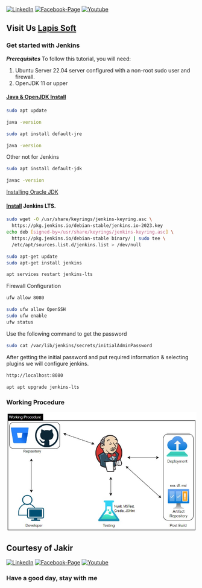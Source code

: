 [![LinkedIn][linkedin-shield-lapissoft]][linkedin-url-lapissoft]
[![Facebook-Page][facebook-shield-lapissoft]][facebook-url-lapissoft]
[![Youtube][youtube-shield-lapissoft]][youtube-url-lapissoft]

## Visit Us [Lapis Soft](http://www.lapissoft.com)

### Get started with Jenkins

***Prerequisites***
To follow this tutorial, you will need:
1. Ubuntu Server 22.04 server configured with a non-root sudo user and firewall.
2. OpenJDK 11 or upper

#### [Java & OpenJDK Install](https://openjdk.org)
```bash
sudo apt update
```
```bash
java -version
```
```bash
sudo apt install default-jre
```
```bash
java -version
```

Other not for Jenkins
```bash
sudo apt install default-jdk
```
```bash
javac -version
```
[Installing Oracle JDK](https://www.oracle.com/java/technologies/downloads/)

#### [Install](https://www.jenkins.io/doc/book/installing/linux/) Jenkins LTS.
```bash
sudo wget -O /usr/share/keyrings/jenkins-keyring.asc \
  https://pkg.jenkins.io/debian-stable/jenkins.io-2023.key
echo deb [signed-by=/usr/share/keyrings/jenkins-keyring.asc] \
  https://pkg.jenkins.io/debian-stable binary/ | sudo tee \
  /etc/apt/sources.list.d/jenkins.list > /dev/null
```
```bash
sudo apt-get update
sudo apt-get install jenkins
```
```bash
apt services restart jenkins-lts
```
Firewall Configuration
```bash
ufw allow 8080
```
```bash
sudo ufw allow OpenSSH
sudo ufw enable
ufw status
```
Use the following command to get the password
```bash
sudo cat /var/lib/jenkins/secrets/initialAdminPassword
```
After getting the initial password and put required information & selecting plugins we will configure jenkins.
```bash
http://localhost:8080
```
```bash
apt apt upgrade jenkins-lts
```

### Working Procedure

![Working Procedure](./img/working-procedure.png)

## Courtesy of Jakir

[![LinkedIn][linkedin-shield-jakir]][linkedin-url-jakir]
[![Facebook-Page][facebook-shield-jakir]][facebook-url-jakir]
[![Youtube][youtube-shield-jakir]][youtube-url-jakir]

### Have a good day, stay with me
<!-- Personal profile -->

[linkedin-shield-jakir]: https://img.shields.io/badge/linkedin-%230077B5.svg?style=for-the-badge&logo=linkedin&logoColor=white
[linkedin-url-jakir]: https://www.linkedin.com/in/jakir-ruet/
[facebook-shield-jakir]: https://img.shields.io/badge/Facebook-%231877F2.svg?style=for-the-badge&logo=Facebook&logoColor=white
[facebook-url-jakir]: https://www.facebook.com/jakir-ruet/
[youtube-shield-jakir]: https://img.shields.io/badge/YouTube-%23FF0000.svg?style=for-the-badge&logo=YouTube&logoColor=white
[youtube-url-jakir]: https://www.youtube.com/@mjakaria-ruet/featured

<!-- Company profile -->

[linkedin-shield-lapissoft]: https://img.shields.io/badge/linkedin-%230077B5.svg?style=for-the-badge&logo=linkedin&logoColor=white
[linkedin-url-lapissoft]: https://www.linkedin.com/company/lapis-soft/
[facebook-shield-lapissoft]: https://img.shields.io/badge/Facebook-%231877F2.svg?style=for-the-badge&logo=Facebook&logoColor=white
[facebook-url-lapissoft]: https://www.facebook.com/GoLapisSoft/
[youtube-shield-lapissoft]: https://img.shields.io/badge/YouTube-%23FF0000.svg?style=for-the-badge&logo=YouTube&logoColor=white
[youtube-url-lapissoft]: https://www.youtube.com/@LapisSoft/featured


